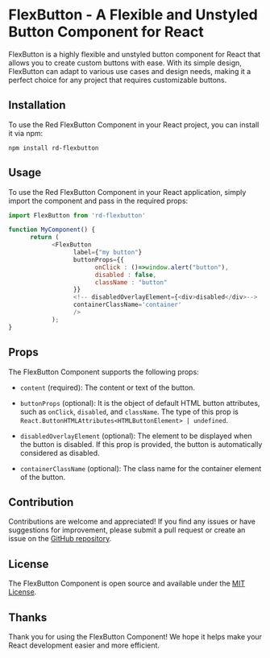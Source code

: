FlexButton - A Flexible and Unstyled Button Component for React
========================

FlexButton is a highly flexible and unstyled button component for React that allows you to create custom buttons with ease. With its simple design, FlexButton can adapt to various use cases and design needs, making it a perfect choice for any project that requires customizable buttons.

Installation
------------

To use the Red FlexButton Component in your React project, you can install it via npm:


```
npm install rd-flexbutton
```

Usage
-----

To use the Red FlexButton Component in your React application, simply import the component and pass in the required props:

```js
import FlexButton from 'rd-flexbutton'

function MyComponent() { 
      return ( 
            <FlexButton        
                  label={"my button"}
                  buttonProps={{
                        onClick : ()=>window.alert("button"),
                        disabled : false,
                        className : "button"
                  }}
                  <!-- disabledOverlayElement={<div>disabled</div>-->
                  containerClassName='container'
                  />
            );
} 
```

Props
-----

The FlexButton Component supports the following props:

*   `content` (required): The content or text of the button.
    
*   `buttonProps` (optional): It is the object of default HTML button attributes, such as `onClick`, `disabled`, and `className`. The type of this prop is `React.ButtonHTMLAttributes<HTMLButtonElement> | undefined`.
    
*   `disabledOverlayElement` (optional): The element to be displayed when the button is disabled. If this prop is provided, the button is automatically considered as disabled.
    
*   `containerClassName` (optional): The class name for the container element of the button.


Contribution
------------

Contributions are welcome and appreciated! If you find any issues or have suggestions for improvement, please submit a pull request or create an issue on the [GitHub repository](https://github.com/developerx167/rd-flexbutton/issues).

License
-------

The FlexButton Component is open source and available under the [MIT License](https://opensource.org/licenses/MIT).

Thanks
------

Thank you for using the FlexButton Component! We hope it helps make your React development easier and more efficient.